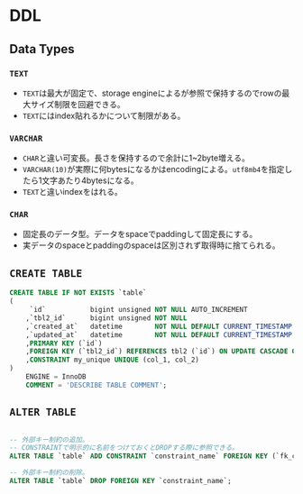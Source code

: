 # DDL

## Data Types

### `TEXT`

* `TEXT`は最大が固定で、storage engineによるが参照で保持するのでrowの最大サイズ制限を回避できる。
* `TEXT`にはindex貼れるかについて制限がある。

### `VARCHAR`

* `CHAR`と違い可変長。長さを保持するので余計に1~2byte増える。
* `VARCHAR(10)`が実際に何bytesになるかはencodingによる。`utf8mb4`を指定したら1文字あたり4bytesになる。
* `TEXT`と違いindexをはれる。

### `CHAR`

* 固定長のデータ型。データをspaceでpaddingして固定長にする。
* 実データのspaceとpaddingのspaceは区別されず取得時に捨てられる。


## `CREATE TABLE`

```sql
CREATE TABLE IF NOT EXISTS `table`
(
     `id`           bigint unsigned NOT NULL AUTO_INCREMENT
    ,`tbl2_id`      bigint unsigned NOT NULL
    ,`created_at`   datetime        NOT NULL DEFAULT CURRENT_TIMESTAMP
    ,`updated_at`   datetime        NOT NULL DEFAULT CURRENT_TIMESTAMP ON UPDATE CURRENT_TIMESTAMP
    ,PRIMARY KEY (`id`)
    ,FOREIGN KEY (`tbl2_id`) REFERENCES tbl2 (`id`) ON UPDATE CASCADE ON DELETE CASCADE
    ,CONSTRAINT my_unique UNIQUE (col_1, col_2)
)
    ENGINE = InnoDB
    COMMENT = 'DESCRIBE TABLE COMMENT';
```

## `ALTER TABLE`

```sql

-- 外部キー制約の追加。
-- CONSTRAINTで明示的に名前をつけておくとDROPする際に参照できる。
ALTER TABLE `table` ADD CONSTRAINT `constraint_name` FOREIGN KEY (`fk_col`) REFERENCES `ref_tables` (`ref_col`);

-- 外部キー制約の削除。
ALTER TABLE `table` DROP FOREIGN KEY `constraint_name`;
```
